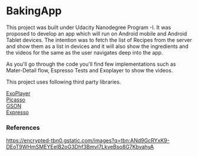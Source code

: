# BakingApp

This project was built under Udacity Nanodegree Program -I. 
It was proposed to develop an app which will run on Android mobile and Android Tablet devices.
The intention was to fetch the list of Recipes from the server and show them as a list in devices and it will also show the ingredients and the videos for the same as the user navigates deep into the app.

As you'll go through the code you'll find few implementations such as Mater-Detail flow, Espresso Tests and Exoplayer to show the videos.

This project uses following third party libraries.

<a href='https://github.com/google/ExoPlayer'>ExoPlayer</a><br>
<a href='https://github.com/square/picasso'>Picasso</a><br>
<a href='https://github.com/google/gson'>GSON</a><br>
<a href='https://developer.android.com/training/testing/espresso/index.html'>Expresso</a><br>

<h3>References</h3>
<a href='https://encrypted-tbn0.gstatic.com/images?q=tbn:ANd9GcRYxK9-DEoT9WHmSMEYEeIB2oG3Dhf3BmvI7LkveBso8G7KbvahyA'>
  https://encrypted-tbn0.gstatic.com/images?q=tbn:ANd9GcRYxK9-DEoT9WHmSMEYEeIB2oG3Dhf3BmvI7LkveBso8G7KbvahyA</a>
